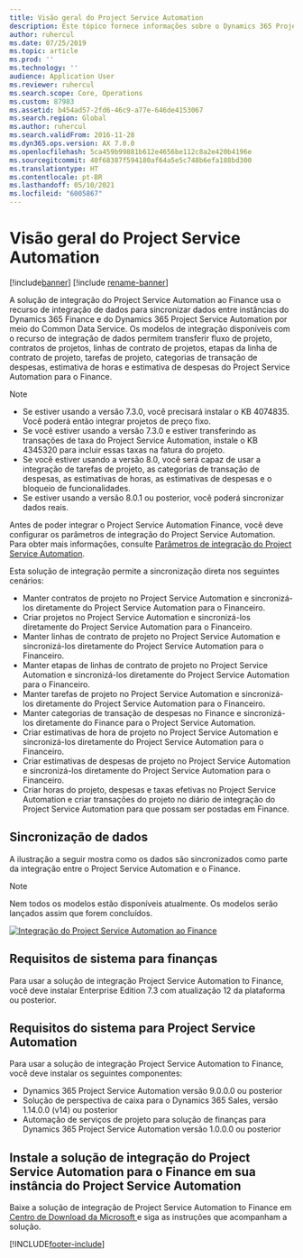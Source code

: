 ```yaml
---
title: Visão geral do Project Service Automation
description: Este tópico fornece informações sobre o Dynamics 365 Project Service Automation para a solução de integração do Dynamics 365 Finance.
author: ruhercul
ms.date: 07/25/2019
ms.topic: article
ms.prod: ''
ms.technology: ''
audience: Application User
ms.reviewer: ruhercul
ms.search.scope: Core, Operations
ms.custom: 87983
ms.assetid: b454ad57-2fd6-46c9-a77e-646de4153067
ms.search.region: Global
ms.author: ruhercul
ms.search.validFrom: 2016-11-28
ms.dyn365.ops.version: AX 7.0.0
ms.openlocfilehash: 5ca459b99881b612e4656be112c8a2e420b4196e
ms.sourcegitcommit: 40f68387f594180af64a5e5c748b6efa188bd300
ms.translationtype: HT
ms.contentlocale: pt-BR
ms.lasthandoff: 05/10/2021
ms.locfileid: "6005867"
---
```

# <a name="project-service-automation-overview"></a>Visão geral do Project Service Automation

[!include[banner](../includes/banner.md)]
[!include [rename-banner](~/includes/cc-data-platform-banner.md)]

A solução de integração do Project Service Automation ao Finance usa o recurso de integração de dados para sincronizar dados entre instâncias do Dynamics 365 Finance e do Dynamics 365 Project Service Automation por meio do Common Data Service. Os modelos de integração disponíveis com o recurso de integração de dados permitem transferir fluxo de projeto, contratos de projetos, linhas de contrato de projetos, etapas da linha de contrato de projeto, tarefas de projeto, categorias de transação de despesas, estimativa de horas e estimativa de despesas do Project Service Automation para o Finance.

> [!NOTE]
> - Se estiver usando a versão 7.3.0, você precisará instalar o KB 4074835. Você poderá então integrar projetos de preço fixo.
> - Se você estiver usando a versão 7.3.0 e estiver transferindo as transações de taxa do Project Service Automation, instale o KB 4345320 para incluir essas taxas na fatura do projeto.
> - Se você estiver usando a versão 8.0, você será capaz de usar a integração de tarefas de projeto, as categorias de transação de despesas, as estimativas de horas, as estimativas de despesas e o bloqueio de funcionalidades.
> - Se estiver usando a versão 8.0.1 ou posterior, você poderá sincronizar dados reais.

Antes de poder integrar o Project Service Automation Finance, você deve configurar os parâmetros de integração do Project Service Automation. Para obter mais informações, consulte [Parâmetros de integração do Project Service Automation](PSA-parameters.md).

Esta solução de integração permite a sincronização direta nos seguintes cenários:

- Manter contratos de projeto no Project Service Automation e sincronizá-los diretamente do Project Service Automation para o Financeiro.
- Criar projetos no Project Service Automation e sincronizá-los diretamente do Project Service Automation para o Financeiro.
- Manter linhas de contrato de projeto no Project Service Automation e sincronizá-los diretamente do Project Service Automation para o Financeiro.
- Manter etapas de linhas de contrato de projeto no Project Service Automation e sincronizá-los diretamente do Project Service Automation para o Financeiro.
- Manter tarefas de projeto no Project Service Automation e sincronizá-los diretamente do Project Service Automation para o Financeiro.
- Manter categorias de transação de despesas no Finance e sincronizá-los diretamente do Finance para o Project Service Automation.
- Criar estimativas de hora de projeto no Project Service Automation e sincronizá-los diretamente do Project Service Automation para o Financeiro.
- Criar estimativas de despesas de projeto no Project Service Automation e sincronizá-los diretamente do Project Service Automation para o Financeiro.
- Criar horas do projeto, despesas e taxas efetivas no Project Service Automation e criar transações do projeto no diário de integração do Project Service Automation para que possam ser postadas em Finance.

## <a name="data-synchronization"></a>Sincronização de dados

A ilustração a seguir mostra como os dados são sincronizados como parte da integração entre o Project Service Automation e o Finance.

> [!NOTE]
> Nem todos os modelos estão disponíveis atualmente. Os modelos serão lançados assim que forem concluídos.

[![Integração do Project Service Automation ao Finance](./media/PSA-integration.png)](./media/PSA-integration.png)

## <a name="system-requirements-for-finance"></a>Requisitos de sistema para finanças

Para usar a solução de integração Project Service Automation to Finance, você deve instalar Enterprise Edition 7.3 com atualização 12 da plataforma ou posterior.

## <a name="system-requirements-for-project-service-automation"></a>Requisitos do sistema para Project Service Automation

Para usar a solução de integração Project Service Automation to Finance, você deve instalar os seguintes componentes:

- Dynamics 365 Project Service Automation versão 9.0.0.0 ou posterior
- Solução de perspectiva de caixa para o Dynamics 365 Sales, versão 1.14.0.0 (v14) ou posterior
- Automação de serviços de projeto para solução de finanças para Dynamics 365 Project Service Automation versão 1.0.0.0 ou posterior

## <a name="install-the-project-service-automation-to-finance-integration-solution-in-your-project-service-automation-instance"></a>Instale a solução de integração do Project Service Automation para o Finance em sua instância do Project Service Automation

Baixe a solução de integração de Project Service Automation to Finance em [Centro de Download da Microsoft ](https://www.microsoft.com/download/details.aspx?id=57016) e siga as instruções que acompanham a solução.


[!INCLUDE[footer-include](../includes/footer-banner.md)]